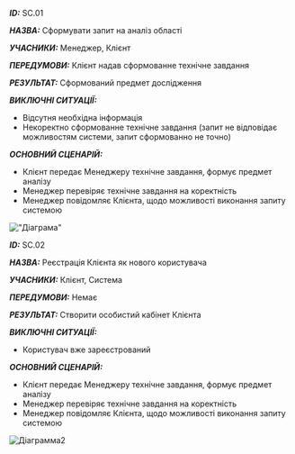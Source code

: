 ***ID:*** SС.01
    
***НАЗВА:*** Сформувати запит на аналіз області
    
***УЧАСНИКИ:*** Менеджер, Клієнт

***ПЕРЕДУМОВИ:*** Клієнт надав сформованне технічне завдання

***РЕЗУЛЬТАТ:*** Сформований предмет дослідження 

***ВИКЛЮЧНІ СИТУАЦІЇ:*** 

* Відсутня необхідна інформація
* Некоректно сформованне технічне завдання (запит не відповідає можливостям системи, запит сформованно не точно)

***ОСНОВНИЙ СЦЕНАРІЙ:***
* Клієнт передає Менеджеру технічне завдання, формує предмет аналізу
* Менеджер перевіряє технічне завдання на коректність
* Менеджер повідомляє Клієнта, щодо можливості виконання запиту системою

!["Діаграма"](http://www.plantuml.com/plantuml/proxy?src=https://github.com/shrufus/media_content_analysis/blob/master/src/uml/UC.1)

***ID:*** SС.02
    
***НАЗВА:*** Реєстрація Клієнта як нового користувача
    
***УЧАСНИКИ:*** Клієнт, Система

***ПЕРЕДУМОВИ:*** Немає

***РЕЗУЛЬТАТ:*** Створити особистий кабінет Клієнта

***ВИКЛЮЧНІ СИТУАЦІЇ:*** 

* Користувач вже зареєстрований

***ОСНОВНИЙ СЦЕНАРІЙ:***
* Клієнт передає Менеджеру технічне завдання, формує предмет аналізу
* Менеджер перевіряє технічне завдання на коректність
* Менеджер повідомляє Клієнта, щодо можливості виконання запиту системою

![Діаграмма2](https://www.planttext.com/api/plantuml/img/XP91JW9144NtVOfEt1eJjs0CBZo3RZ4EGgAWqEnc0ODXPK8q11EZ4cym8E04cE4AlsxahnutAj7UJ7TN_glwVxhKSkMcQrzT6XFY2IiPoH2fHA7n1LF02sA9a4WNI-w6bfyK6JPOIizA1tCPIbSYxcBfKpuecd3dgEvgD-tWf5fpGOWtbHConnfnc3CnypIvHKRfcYpUp2svcS9aX8dsiPXgNtpaKrYCqSVzhlMygTScUM75eTufIotFiO9Y5ZDQkYl-z5R0GqwLdZhwOlw7-6LZJFCC05EIEpBuPgTewWqNs6RjekhiJgLIvZ87PuSMpoGks2lH-VtLyUdUlWdgvrObVyIpaW67ue0pRrwRBpGr1fMojELdF6wn_khhYKBL_8mTLDB3nX-iJsQYCH0NgPEMQrmRK-A4_g5y0W00)
